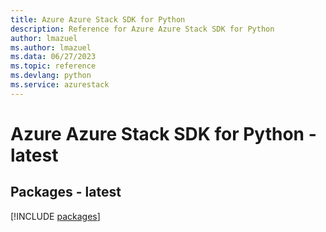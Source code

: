 ```yaml
---
title: Azure Azure Stack SDK for Python
description: Reference for Azure Azure Stack SDK for Python
author: lmazuel
ms.author: lmazuel
ms.data: 06/27/2023
ms.topic: reference
ms.devlang: python
ms.service: azurestack
---
```

# Azure Azure Stack SDK for Python - latest
## Packages - latest
[!INCLUDE [packages](azure-stack-index.md)]